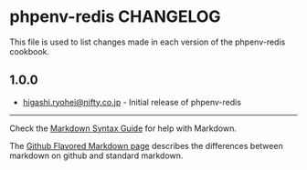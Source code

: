 phpenv-redis CHANGELOG
==========================

This file is used to list changes made in each version of the phpenv-redis cookbook.

1.0.0
-----
- higashi.ryohei@nifty.co.jp - Initial release of phpenv-redis

- - -
Check the [Markdown Syntax Guide](http://daringfireball.net/projects/markdown/syntax) for help with Markdown.

The [Github Flavored Markdown page](http://github.github.com/github-flavored-markdown/) describes the differences between markdown on github and standard markdown.
